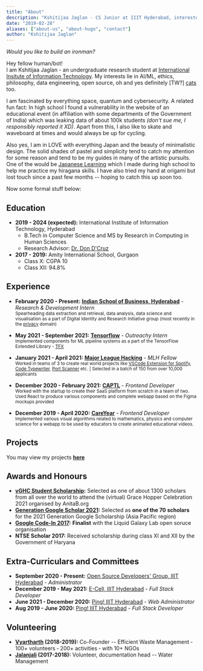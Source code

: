 ```yaml
---
title: "About"
description: "Kshitijaa Jaglan - CS Junior at IIIT Hyderabad, interested in Data Engineering, Data Science, Machine Learning and AI Ethics"
date: "2019-02-28"
aliases: ["about-us", "about-hugo", "contact"]
author: "Kshitijaa Jaglan"
---
```


*Would you like to build an ironman?*

Hey fellow human/bot!\
I am Kshitijaa Jaglan - an undergraduate research student at [International Insitute of Information Technology](https://www.iiit.ac.in/). My interests lie in AI/ML, ethics, philosophy, data engineering, open source, oh and yes definitely \[TW?\] [cats](https://cataas.com/cat/gif) too.

I am fascinated by everything space, quantum and cybersecurity. A related fun fact: In high school I found a vulnerability in the website of an educational event (in affiliation with some departments of the Government of India) which was leaking data of about 100k students *(don't sue me, I responsibly reported it XD)*. Apart from this, I also like to skate and waveboard at times and would always be up for cycling.

Also yes, I am in LOVE with everything Japan and the beauty of minimalistic design. The solid shades of pastel and simplicity tend to catch my attention for some reason and tend to be my guides in many of the artistic pursuits. One of the would be [Japanese Learning](https://deutranium.github.io/Japanese-Practice/) which I made during high school to help me practice my hiragana skills. I have also tried my hand at origami but lost touch since a past few months -- hoping to catch this up soon too.

Now some formal stuff below:

## Education
- **2019 - 2024 (expected):** International Institute of Information Technology, Hyderabad
    - B.Tech in Computer Science and MS by Research in Computing in Human Sciences
    - Research Advisor: [Dr. Don D'Cruz](https://scholar.google.co.in/citations?user=0QUaN5AAAAAJ&hl=en)
- **2017 - 2019:** Amity International School, Gurgaon
    - Class X: CGPA 10
    - Class XII: 94.8%

## Experience

- **February 2020 - Present:** [**Indian School of Business, Hyderabad**](https://diri.isb.edu/en/our-people.html) - *Research & Development Intern* \
<sub>Spearheading data extraction and retrieval, data analysis, data science and visualisation as a part of Digital Identity and Research Initiative group (most recently in the [privacy](https://diri.isb.edu/en/research/privacy.html) domain) </sub>

- **May 2021 - September 2021:** [**Tensorflow**](https://www.outreachy.org/alums/2021-05/) - *Outreachy Intern* \
<sub>Implemented components for ML pipeline systems as a part of the TensorFlow Extended Library - [TFX](https://www.tensorflow.org/tfx) </sub>

- **January 2021 - April 2021:** [**Major League Hacking**](https://fellowship.mlh.io/) - *MLH Fellow* \
<sub>Worked in teams of 3 to create real world projects like [VSCode Extension for Spotify](https://github.com/larkinds/Spotify.MLH/), [Code Typewriter](https://github.com/deutranium/TypeWriter.MLH/), [Port Scanner](https://github.com/deutranium/Port-Scanner) etc. | Selected in a batch of 150 from over 10,000 applicants</sub>

- **December 2020 - February 2021:** [**CAPTL**](https://www.linkedin.com/company/captl/about/) - *Frontend Developer* \
<sub>Worked with the startup to create their SaaS platform from scratch in a team of two. Used React to produce various components and complete webapp based on the Figma mockups provided</sub>


- **December 2019 - April 2020:** [**CareYear**](https://github.com/careyear) - *Frontend Developer* \
<sub>Implemented various visual algorithms related to mathematics, physics and computer science for a webapp to be used by educators to create animated educational videos.</sub>


## Projects
You may view my projects **[here](/projects)**

## Awards and Honours
- **[vGHC Student Scholarship](https://ghc.anitab.org/attend/scholarships/academics/):** Selected as one of about 1300 scholars from all over the world to attend the (virtual) Grace Hopper Celebration 2021 organised by AnitaB.org
- **[Generation Google Scholar 2021](https://buildyourfuture.withgoogle.com/scholarships/generation-google-scholarship-apac/):** Selected as **one of the 70 scholars** for the 2021 Generation Google Scholarship (Asia Pacific region)
- **[Google Code-In 2017](https://drive.google.com/file/d/0B11f3dEvKGEJSHM0NkVnMjVFaHotWUxVWmtZcmZYTHFMbnp3/view?usp=sharing):** **Finalist** with the Liquid Galaxy Lab open soruce organisation
- **NTSE Scholar 2017:** Received scholarship during class XI and XII by the Government of Haryana

## Extra-Curriculars and Committees
- **September 2020 - Present:** [Open Source Developers' Group, IIIT Hyderabad](https://github.com/OSDG-IIITH) - *Administrator*
- **December 2019 - May 2021:** [E-Cell, IIIT Hyderabad](https://ecell.iiit.ac.in/) - *Full Stack Developer*
- **June 2021 - December 2020:** [Ping! IIIT Hyderabad](https://pingiiit.org/) - *Web Administrator*
- **Aug 2019 - June 2020:** [Ping! IIIT Hyderabad](https://pingiiit.org/) - *Full Stack Developer*

## Volunteering
- **[Vyartharth](https://www.facebook.com/vyartharthYP/) (2018-2019):** Co-Founder -- Efficient Waste Management ‑ 100+ volunteers ‑ 200+ activities ‑ with 10+ NGOs
- **[Jalanjali](https://www.facebook.com/Jalanjali) (2017-2018):** Volunteer, documentation head -- Water Management
